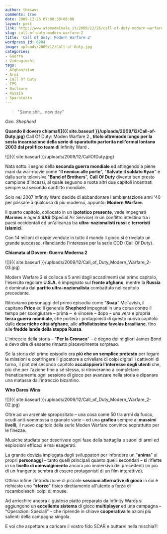 ```yaml
---
author: thesave
comments: true
date: 2009-12-26 07:00:30+00:00
layout: post
link: http://www.atomodelmale.it/2009/12/26/call-of-duty-modern-warfare-2/
slug: call-of-duty-modern-warfare-2
title: 'Call of Duty: Modern Warfare 2'
wordpress_id: 6284
image: uploads/2009/12/Call-of-Duty.jpg
categories:
- Guerra
- Videogiochi
tags:
- Afghanistan
- Armi
- Call Of Duty
- FPS
- Nucleare
- Russia
- Sparatutto
---
```


<blockquote>"Same shit… new day"</blockquote>

_Gen. Shepherd_

**Quando il dovere chiama![]({{ site.baseurl }}/uploads/2009/12/Call-of-Duty.jpg)** Call Of Duty: Moden Warfare 2 **, titolo oltremodo lungo per la sesta incarnazione della serie di sparatutto partorita nell'ormai lontano 2003 dal prolifico team di** Infinity Ward **.**

![]({{ site.baseurl }}/uploads/2009/12/CallOfDuty.jpg)

Nata sotto il segno della **seconda guerra mondiale** ed attingendo a piene mani da war-movie come "**Il nemico alle porte**", "**Salvate il soldato Ryan**" e dalla serie televisiva "**Band of Brothers**", **Call Of Duty** diventa ben presto campione d'incassi, al quale seguono a ruota altri due capitoli incentrati sempre sul secondo conflitto mondiale.

Solo nel 2007 Infinity Ward decide di abbandonare l'ambientazione anni '40 per passare a qualcosa di più moderno, appunto: **Modern Warfare**.

Il quarto capitolo, collocato in un **ipotetico  presente**, vede impegnati **Marines** e agenti **SAS** (Special Air Service) in un conflitto intestino tra i paesi occidentali ed un'alleanza tra **ultra**-**nazionalisti  russi** e **terroristi  islamici**.

Con 14 milioni di copie vendute in tutto il mondo il gioco si è rivelato un grande successo, rilanciando l'interesse per la serie COD (Call Of Duty).

**Chiamata al Dovere: Guerra Moderna 2**

![]({{ site.baseurl }}/uploads/2009/12/Call_of_Duty_Modern_Warfare_2-03.jpg)

Modern Warfare 2 si colloca a 5 anni dagli accadimenti del primo capitolo, l'esercito regolare **U.S.A.** è impegnato sul **fronte afghano**, mentre la **Russia** è dominata dal **partito ultra-nazionalista** combattuto nel capitolo precedente.

Ritroviamo personaggi del primo episodio come "**Soap**" McTavish, il capitano **Price** ed il generale **Shepherd** impegnati in una corsa contro il tempo per scongiurare – prima –  e vincere – dopo – una vera e propria **terza guerra mondiale**, che porterà i protagonisti di questo nuovo capitolo dalle **desertiche città afghane**, alle **affollatissime favelas brasiliane**, fino alle **fredde lande della steppa Russa**.

L'intreccio della storia – "**Per la Cronaca**" – è degno dei migliori James Bond e devo dire di esserne rimasto piacevolmente sorpreso.

Se la storia del primo episodio era **più che un semplice pretesto** per legare le missioni e costringere il giocatore a crivellare di colpi digitali i cattivoni di turno, il plot del secondo capitolo **accalappierà l'interesse degli utenti** che, più che per l'azione fine a sé stessa, si ritroveranno a completare freneticamente ogni sessione di gioco per avanzare nella storia e dipanare una matassa dall'intreccio bizantino.

**Who Dares Wins**

![]({{ site.baseurl }}/uploads/2009/12/Call_of_Duty_Modern_Warfare_2-02.jpg)

Oltre ad un arsenale spropositato – una cosa come 50 tra armi da fuoco, scudi anti-sommossa e granate varie – ed una **grafica** sempre ai **massimi  livelli**, il nuovo capitolo della serie Moden Warfare convince soprattutto per le finezze.

Musiche studiate per descrivere ogni fase della battaglia e suoni di armi ed esplosioni efficaci e mai esagerati.

La grande dovizia impiegata dagli sviluppatori per infondere un "**anima**" ai propri **personaggi** – tanto quelli principali quanto quelli secondari – si riflette in un **livello  di  coinvolgimento** ancora più immersivo dei precedenti (in più di un frangente sembra di essere protagonisti di un film interattivo).

Ottima infine l'introduzione di piccole **sessioni  alternative  di  gioco** in cui è richiesto uno "**sforzo**" fisico direttamente all'utente a forza di rocamboleschi colpi di mouse.

Ad arricchire ancora il gustoso piatto preparato da Infinity Wards si aggiungono un **eccellente  sistema** di gioco **multiplayer** ed una campagna – "Operazioni Speciali" – che riprende in chiave **cooperativa** le azioni più salienti della campagna singola.

E voi che aspettare a caricare il vostro fido SCAR e buttarvi nella mischia?!

